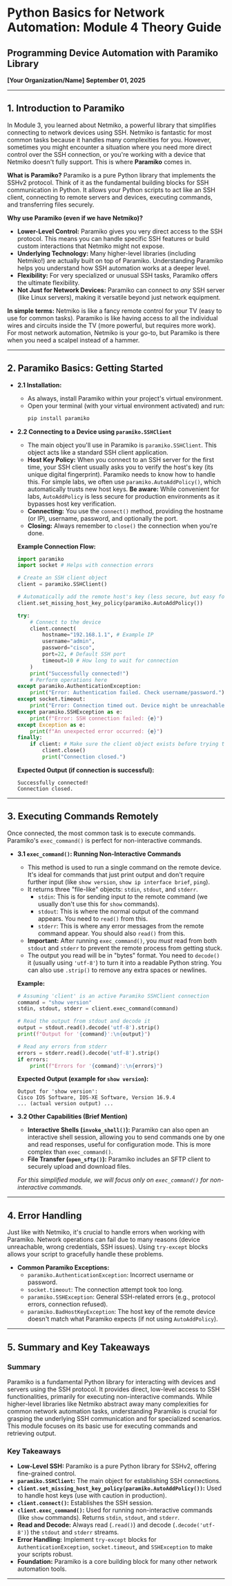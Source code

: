 # Python Basics for Network Automation: Module 4 Theory Guide

## Programming Device Automation with Paramiko Library

**[Your Organization/Name]**
**September 01, 2025**

---

## 1. Introduction to Paramiko

In Module 3, you learned about Netmiko, a powerful library that simplifies connecting to network devices using SSH. Netmiko is fantastic for most common tasks because it handles many complexities for you. However, sometimes you might encounter a situation where you need more direct control over the SSH connection, or you're working with a device that Netmiko doesn't fully support. This is where **Paramiko** comes in.

**What is Paramiko?**
Paramiko is a pure Python library that implements the SSHv2 protocol. Think of it as the fundamental building blocks for SSH communication in Python. It allows your Python scripts to act like an SSH client, connecting to remote servers and devices, executing commands, and transferring files securely.

**Why use Paramiko (even if we have Netmiko)?**
*   **Lower-Level Control:** Paramiko gives you very direct access to the SSH protocol. This means you can handle specific SSH features or build custom interactions that Netmiko might not expose.
*   **Underlying Technology:** Many higher-level libraries (including Netmiko!) are actually built on top of Paramiko. Understanding Paramiko helps you understand how SSH automation works at a deeper level.
*   **Flexibility:** For very specialized or unusual SSH tasks, Paramiko offers the ultimate flexibility.
*   **Not Just for Network Devices:** Paramiko can connect to *any* SSH server (like Linux servers), making it versatile beyond just network equipment.

**In simple terms:** Netmiko is like a fancy remote control for your TV (easy to use for common tasks). Paramiko is like having access to all the individual wires and circuits inside the TV (more powerful, but requires more work). For most network automation, Netmiko is your go-to, but Paramiko is there when you need a scalpel instead of a hammer.

---

## 2. Paramiko Basics: Getting Started

*   **2.1 Installation:**
    *   As always, install Paramiko within your project's virtual environment.
    *   Open your terminal (with your virtual environment activated) and run:
        ```bash
        pip install paramiko
        ```

*   **2.2 Connecting to a Device using `paramiko.SSHClient`**
    *   The main object you'll use in Paramiko is `paramiko.SSHClient`. This object acts like a standard SSH client application.
    *   **Host Key Policy:** When you connect to an SSH server for the first time, your SSH client usually asks you to verify the host's key (its unique digital fingerprint). Paramiko needs to know how to handle this. For simple labs, we often use `paramiko.AutoAddPolicy()`, which automatically trusts new host keys. **Be aware:** While convenient for labs, `AutoAddPolicy` is less secure for production environments as it bypasses host key verification.
    *   **Connecting:** You use the `connect()` method, providing the hostname (or IP), username, password, and optionally the port.
    *   **Closing:** Always remember to `close()` the connection when you're done.

    **Example Connection Flow:**
    ```python
    import paramiko
    import socket # Helps with connection errors

    # Create an SSH client object
    client = paramiko.SSHClient()

    # Automatically add the remote host's key (less secure, but easy for labs)
    client.set_missing_host_key_policy(paramiko.AutoAddPolicy())

    try:
        # Connect to the device
        client.connect(
            hostname="192.168.1.1", # Example IP
            username="admin",
            password="cisco",
            port=22, # Default SSH port
            timeout=10 # How long to wait for connection
        )
        print("Successfully connected!")
        # Perform operations here
    except paramiko.AuthenticationException:
        print("Error: Authentication failed. Check username/password.")
    except socket.timeout:
        print("Error: Connection timed out. Device might be unreachable or SSH is not enabled.")
    except paramiko.SSHException as e:
        print(f"Error: SSH connection failed: {e}")
    except Exception as e:
        print(f"An unexpected error occurred: {e}")
    finally:
        if client: # Make sure the client object exists before trying to close
            client.close()
            print("Connection closed.")
    ```
    **Expected Output (if connection is successful):**
    ```
    Successfully connected!
    Connection closed.
    ```

---

## 3. Executing Commands Remotely

Once connected, the most common task is to execute commands. Paramiko's `exec_command()` is perfect for non-interactive commands.

*   **3.1 `exec_command()`: Running Non-Interactive Commands**
    *   This method is used to run a single command on the remote device. It's ideal for commands that just print output and don't require further input (like `show version`, `show ip interface brief`, `ping`).
    *   It returns three "file-like" objects: `stdin`, `stdout`, and `stderr`.
        *   `stdin`: This is for sending input *to* the remote command (we usually don't use this for `show` commands).
        *   `stdout`: This is where the normal output of the command appears. You need to `read()` from this.
        *   `stderr`: This is where any error messages from the remote command appear. You should also `read()` from this.
    *   **Important:** After running `exec_command()`, you *must* read from both `stdout` and `stderr` to prevent the remote process from getting stuck.
    *   The output you read will be in "bytes" format. You need to `decode()` it (usually using `'utf-8'`) to turn it into a readable Python string. You can also use `.strip()` to remove any extra spaces or newlines.

    **Example:**
    ```python
    # Assuming 'client' is an active Paramiko SSHClient connection
    command = "show version"
    stdin, stdout, stderr = client.exec_command(command)

    # Read the output from stdout and decode it
    output = stdout.read().decode('utf-8').strip()
    print(f"Output for '{command}':\n{output}")

    # Read any errors from stderr
    errors = stderr.read().decode('utf-8').strip()
    if errors:
        print(f"Errors for '{command}':\n{errors}")
    ```
    **Expected Output (example for `show version`):**
    ```
    Output for 'show version':
    Cisco IOS Software, IOS-XE Software, Version 16.9.4
    ... (actual version output) ...
    ```

*   **3.2 Other Capabilities (Brief Mention)**
    *   **Interactive Shells (`invoke_shell()`):** Paramiko can also open an interactive shell session, allowing you to send commands one by one and read responses, useful for configuration mode. This is more complex than `exec_command()`.
    *   **File Transfer (`open_sftp()`):** Paramiko includes an SFTP client to securely upload and download files.

    *For this simplified module, we will focus only on `exec_command()` for non-interactive commands.*

---

## 4. Error Handling

Just like with Netmiko, it's crucial to handle errors when working with Paramiko. Network operations can fail due to many reasons (device unreachable, wrong credentials, SSH issues). Using `try-except` blocks allows your script to gracefully handle these problems.

*   **Common Paramiko Exceptions:**
    *   `paramiko.AuthenticationException`: Incorrect username or password.
    *   `socket.timeout`: The connection attempt took too long.
    *   `paramiko.SSHException`: General SSH-related errors (e.g., protocol errors, connection refused).
    *   `paramiko.BadHostKeyException`: The host key of the remote device doesn't match what Paramiko expects (if not using `AutoAddPolicy`).

---

## 5. Summary and Key Takeaways

### Summary

Paramiko is a fundamental Python library for interacting with devices and servers using the SSH protocol. It provides direct, low-level access to SSH functionalities, primarily for executing non-interactive commands. While higher-level libraries like Netmiko abstract away many complexities for common network automation tasks, understanding Paramiko is crucial for grasping the underlying SSH communication and for specialized scenarios. This module focuses on its basic use for executing commands and retrieving output.

### Key Takeaways

*   **Low-Level SSH:** Paramiko is a pure Python library for SSHv2, offering fine-grained control.
*   **`paramiko.SSHClient`:** The main object for establishing SSH connections.
*   **`client.set_missing_host_key_policy(paramiko.AutoAddPolicy())`:** Used to handle host keys (use with caution in production).
*   **`client.connect()`:** Establishes the SSH session.
*   **`client.exec_command()`:** Used for running non-interactive commands (like `show` commands). Returns `stdin`, `stdout`, and `stderr`.
*   **Read and Decode:** Always read (`.read()`) and decode (`.decode('utf-8')`) the `stdout` and `stderr` streams.
*   **Error Handling:** Implement `try-except` blocks for `AuthenticationException`, `socket.timeout`, and `SSHException` to make your scripts robust.
*   **Foundation:** Paramiko is a core building block for many other network automation tools.

---